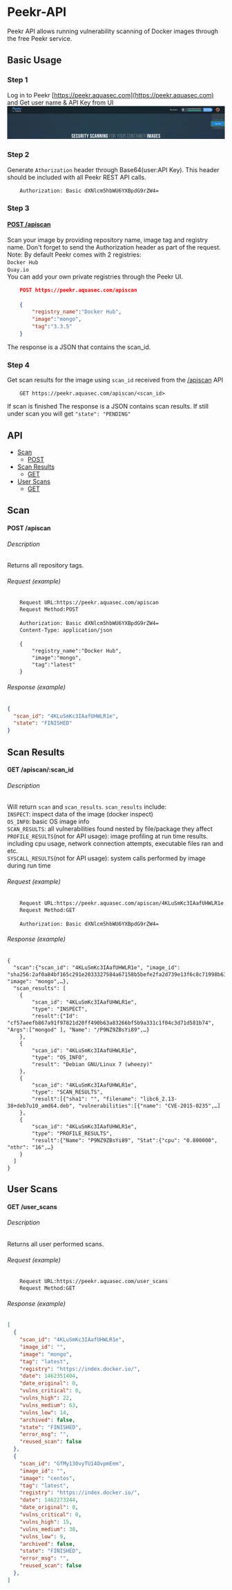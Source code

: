 # Peekr-API
Peekr API allows running vulnerability scanning of Docker images through the free Peekr service.

## Basic Usage
### Step 1
Log in to Peekr [https://peekr.aquasec.com](https://peekr.aquasec.com) and Get user name & API Key from UI
![Peekr Api](img/peekr_api.png?raw=true "Peek API")
### Step 2
Generate `Athorization` header through Base64(user:API Key). This header should be included with all Peekr REST API calls.
```
    Authorization: Basic dXNlcm5hbWU6YXBpdG9rZW4=
```
### Step 3
#### [POST /apiscan](#scan)
Scan your image by providing repository name, image tag and registry name. Don't forget to send the Authorization header as part of the request.
Note: By default Peekr comes with 2 registries:  
`Docker Hub`  
`Quay.io`  
 You can add your own private registries through the Peekr UI.
```json
    POST https://peekr.aquasec.com/apiscan
    
    {
        "registry_name":"Docker Hub",
        "image":"mongo",
        "tag":"3.3.5"
    }
```
The response is a JSON that contains the scan_id.

### Step 4
Get scan results for the image using `scan_id` received from the [/apiscan](#apiscan) API
```
    GET https://peekr.aquasec.com/apiscan/<scan_id>
```
If scan is finished The response is a JSON contains scan results.
If still under scan you will get `"state": "PENDING"`

## API
- [Scan](#scan)
    - [POST](#post-apiscan-1)
- [Scan Results](#scan-results)
    - [GET](#get-apiscanscan_id)    
- [User Scans](#user-scans)
    - [GET](#get-user_scans)

## Scan
#### POST /apiscan

###### Description
Returns all repository tags.

###### Request (example)
```
    Request URL:https://peekr.aquasec.com/apiscan
    Request Method:POST
    
    Authorization: Basic dXNlcm5hbWU6YXBpdG9rZW4=
    Content-Type: application/json
    
    {
        "registry_name":"Docker Hub",
        "image":"mongo",
        "tag":"latest"
    }
```

###### Response (example)
```json
{
  "scan_id": "4KLuSmKc3IAafUHWLR1e",
  "state": "FINISHED"
}

```

## Scan Results
#### GET /apiscan/:scan_id

###### Description
Will return `scan` and `scan_results`. `scan_results` include:  
`INSPECT`: inspect data of the image (docker inspect)  
`OS_INFO`: basic OS image info  
`SCAN_RESULTS`: all vulnerabilities found nested by file/package they affect   
`PROFILE_RESULTS`(not for API usage): image profiling at run time results. including cpu usage, network connection attempts, executable files ran and etc.  
`SYSCALL_RESULTS`(not for API usage): system calls performed by image during run time
###### Request (example)
```
    Request URL:https://peekr.aquasec.com/apiscan/4KLuSmKc3IAafUHWLR1e
    Request Method:GET
    
    Authorization: Basic dXNlcm5hbWU6YXBpdG9rZW4=
```
###### Response (example)
```
{
  "scan":{"scan_id": "4KLuSmKc3IAafUHWLR1e", "image_id": "sha256:2af0a84bf165c291e2033327584a67158b5befe2fa2d739e13f6c8c71998b634", "image": "mongo",…},
  "scan_results": [
    {
        "scan_id": "4KLuSmKc3IAafUHWLR1e",
        "type": "INSPECT",
        "result":{"Id": "cf57aeefb867a91f97821d20ff490b63a83266bf5b9a331c1f04c3d71d581b74", "Args":["mongod" ], "Name": "/P9NZ9ZBsYi89",…}
    },
    {
        "scan_id": "4KLuSmKc3IAafUHWLR1e",
        "type": "OS_INFO",
        "result": "Debian GNU/Linux 7 (wheezy)"
    },
    {
        "scan_id": "4KLuSmKc3IAafUHWLR1e",
        "type": "SCAN_RESULTS",
        "result":[{"sha1": "", "filename": "libc6_2.13-38+deb7u10_amd64.deb", "vulnerabilities":[{"name": "CVE-2015-0235",…]
    },
    {
        "scan_id": "4KLuSmKc3IAafUHWLR1e",
        "type": "PROFILE_RESULTS",
        "result":{"Name": "P9NZ9ZBsYi89", "Stat":{"cpu": "0.800000", "nthr": "16",…}
    }
  ]
}
```

## User Scans
#### GET /user_scans

###### Description
Returns all user performed scans. 
###### Request (example)
```
    Request URL:https://peekr.aquasec.com/user_scans
    Request Method:GET
```
###### Response (example)
```json 
[
  {
    "scan_id": "4KLuSmKc3IAafUHWLR1e",
    "image_id": "",
    "image": "mongo",
    "tag": "latest",
    "registry": "https://index.docker.io/",
    "date": 1462351404,
    "date_original": 0,
    "vulns_critical": 0,
    "vulns_high": 22,
    "vulns_medium": 63,
    "vulns_low": 14,
    "archived": false,
    "state": "FINISHED",
    "error_msg": "",
    "reused_scan": false
  },
  {
    "scan_id": "GfMy130vyTU14OvpmEem",
    "image_id": "",
    "image": "centos",
    "tag": "latest",
    "registry": "https://index.docker.io/",
    "date": 1462273244,
    "date_original": 0,
    "vulns_critical": 0,
    "vulns_high": 15,
    "vulns_medium": 38,
    "vulns_low": 9,
    "archived": false,
    "state": "FINISHED",
    "error_msg": "",
    "reused_scan": false
  },
]

```
